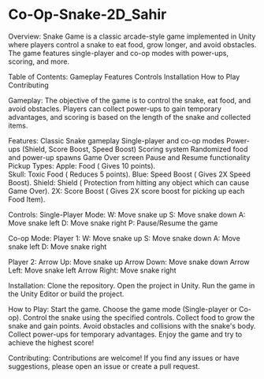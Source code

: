 # Co-Op-Snake-2D_Sahir

Overview:
Snake Game is a classic arcade-style game implemented in Unity where players control a snake to eat food, grow longer, and avoid obstacles. The game features single-player and co-op modes with power-ups, scoring, and more.

Table of Contents:
Gameplay
Features
Controls
Installation
How to Play
Contributing

Gameplay:
The objective of the game is to control the snake, eat food, and avoid obstacles. Players can collect power-ups to gain temporary advantages, and scoring is based on the length of the snake and collected items.

Features:
Classic Snake gameplay
Single-player and co-op modes
Power-ups (Shield, Score Boost, Speed Boost)
Scoring system
Randomized food and power-up spawns
Game Over screen
Pause and Resume functionality
Pickup Types:
Apple: Food ( Gives 10 points).  
Skull: Toxic Food ( Reduces 5 points).
Blue: Speed Boost ( Gives 2X Speed Boost).
Shield: Shield ( Protection from hitting any object which can cause Game Over).
2X: Score Boost ( Gives 2X score boost for picking up each Food Item).

Controls:
Single-Player Mode:
W: Move snake up
S: Move snake down
A: Move snake left
D: Move snake right
P: Pause/Resume the game

Co-op Mode:
Player 1:
W: Move snake up
S: Move snake down
A: Move snake left
D: Move snake right

Player 2:
Arrow Up: Move snake up
Arrow Down: Move snake down
Arrow Left: Move snake left
Arrow Right: Move snake right

Installation:
Clone the repository.
Open the project in Unity.
Run the game in the Unity Editor or build the project.

How to Play:
Start the game.
Choose the game mode (Single-player or Co-op).
Control the snake using the specified controls.
Collect food to grow the snake and gain points.
Avoid obstacles and collisions with the snake's body.
Collect power-ups for temporary advantages.
Enjoy the game and try to achieve the highest score!

Contributing:
Contributions are welcome! If you find any issues or have suggestions, please open an issue or create a pull request.

 
